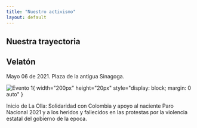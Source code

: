 ```yaml
---
title: "Nuestro activismo"
layout: default
---
```


## Nuestra trayectoria

## Velatón

Mayo 06 de 2021. Plaza de la antigua Sinagoga.

![Evento 1](/laollasite/_images/velaton_mayo06_2021.JPG){ width="200px" height="20px" style="display: block; margin: 0 auto" }

Inicio de La Olla: Solidaridad con Colombia y apoyo al naciente Paro Nacional 2021 y a los heridos y fallecidos en las protestas por la violencia estatal del gobierno de la epoca.




